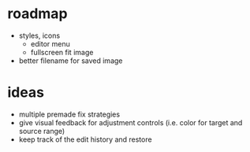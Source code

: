 # roadmap

- styles, icons
  - editor menu
  - fullscreen fit image
- better filename for saved image

# ideas

- multiple premade fix strategies
- give visual feedback for adjustment controls (i.e. color for target and source range)
- keep track of the edit history and restore

